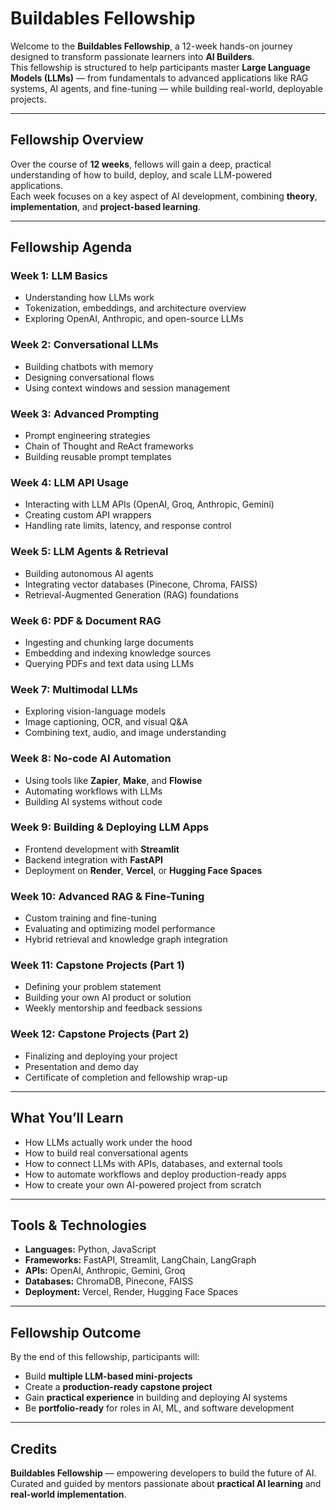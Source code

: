 # Buildables Fellowship

Welcome to the **Buildables Fellowship**, a 12-week hands-on journey designed to transform passionate learners into **AI Builders**.  
This fellowship is structured to help participants master **Large Language Models (LLMs)** — from fundamentals to advanced applications like RAG systems, AI agents, and fine-tuning — while building real-world, deployable projects.

---

## Fellowship Overview

Over the course of **12 weeks**, fellows will gain a deep, practical understanding of how to build, deploy, and scale LLM-powered applications.  
Each week focuses on a key aspect of AI development, combining **theory**, **implementation**, and **project-based learning**.

---

## Fellowship Agenda

### **Week 1: LLM Basics**
- Understanding how LLMs work  
- Tokenization, embeddings, and architecture overview  
- Exploring OpenAI, Anthropic, and open-source LLMs  

### **Week 2: Conversational LLMs**
- Building chatbots with memory  
- Designing conversational flows  
- Using context windows and session management  

### **Week 3: Advanced Prompting**
- Prompt engineering strategies  
- Chain of Thought and ReAct frameworks  
- Building reusable prompt templates  

### **Week 4: LLM API Usage**
- Interacting with LLM APIs (OpenAI, Groq, Anthropic, Gemini)  
- Creating custom API wrappers  
- Handling rate limits, latency, and response control  

### **Week 5: LLM Agents & Retrieval**
- Building autonomous AI agents  
- Integrating vector databases (Pinecone, Chroma, FAISS)  
- Retrieval-Augmented Generation (RAG) foundations  

### **Week 6: PDF & Document RAG**
- Ingesting and chunking large documents  
- Embedding and indexing knowledge sources  
- Querying PDFs and text data using LLMs  

### **Week 7: Multimodal LLMs**
- Exploring vision-language models  
- Image captioning, OCR, and visual Q&A  
- Combining text, audio, and image understanding  

### **Week 8: No-code AI Automation**
- Using tools like **Zapier**, **Make**, and **Flowise**  
- Automating workflows with LLMs  
- Building AI systems without code  

### **Week 9: Building & Deploying LLM Apps**
- Frontend development with **Streamlit**  
- Backend integration with **FastAPI**  
- Deployment on **Render**, **Vercel**, or **Hugging Face Spaces**  

### **Week 10: Advanced RAG & Fine-Tuning**
- Custom training and fine-tuning  
- Evaluating and optimizing model performance  
- Hybrid retrieval and knowledge graph integration  

### **Week 11: Capstone Projects (Part 1)**
- Defining your problem statement  
- Building your own AI product or solution  
- Weekly mentorship and feedback sessions  

### **Week 12: Capstone Projects (Part 2)**
- Finalizing and deploying your project  
- Presentation and demo day  
- Certificate of completion and fellowship wrap-up  

---

## What You’ll Learn

- How LLMs actually work under the hood  
- How to build real conversational agents  
- How to connect LLMs with APIs, databases, and external tools  
- How to automate workflows and deploy production-ready apps  
- How to create your own AI-powered project from scratch  

---

## Tools & Technologies

- **Languages:** Python, JavaScript  
- **Frameworks:** FastAPI, Streamlit, LangChain, LangGraph  
- **APIs:** OpenAI, Anthropic, Gemini, Groq  
- **Databases:** ChromaDB, Pinecone, FAISS  
- **Deployment:** Vercel, Render, Hugging Face Spaces  

---

## Fellowship Outcome

By the end of this fellowship, participants will:
- Build **multiple LLM-based mini-projects**
- Create a **production-ready capstone project**
- Gain **practical experience** in building and deploying AI systems  
- Be **portfolio-ready** for roles in AI, ML, and software development  

---

## Credits

**Buildables Fellowship** — empowering developers to build the future of AI.  
Curated and guided by mentors passionate about **practical AI learning** and **real-world implementation**.
